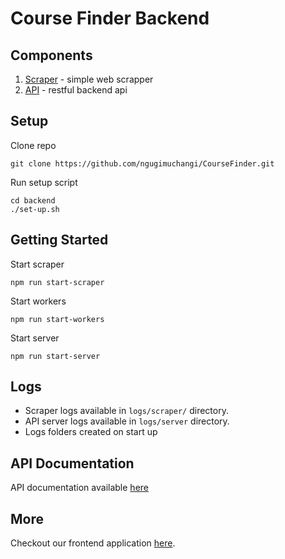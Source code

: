 # Course Finder Backend

## Components
1. [Scraper](/backend/scraper/) - simple web scrapper
2. [API](/backend/api/) - restful backend api

## Setup
Clone repo
```
git clone https://github.com/ngugimuchangi/CourseFinder.git

```

Run setup script
```
cd backend
./set-up.sh
```

## Getting Started
Start scraper
```
npm run start-scraper
```

Start workers
```
npm run start-workers
```

Start server
```
npm run start-server
```
## Logs
- Scraper logs available in `logs/scraper/` directory.
- API server logs available in `logs/server` directory.
- Logs folders created on start up

## API Documentation
API documentation available [here](/backend/api/docs/)

## More
Checkout our frontend application [here](/app_front-end/).
